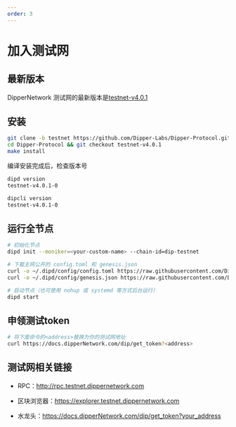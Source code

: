 ```yaml
---
order: 3
---
```


# 加入测试网

## 最新版本

DipperNetwork 测试网的最新版本是[testnet-v4.0.1](https://github.com/Dipper-Labs/Dipper-Protocol/releases/tag/testnet-v4.0.1)

## 安装

```bash
git clone -b testnet https://github.com/Dipper-Labs/Dipper-Protocol.git
cd Dipper-Protocol && git checkout testnet-v4.0.1
make install
```

编译安装完成后，检查版本号

```bash
dipd version
testnet-v4.0.1-0

dipcli version
testnet-v4.0.1-0
```

## 运行全节点

```bash
# 初始化节点
dipd init --moniker=<your-custom-name> --chain-id=dip-testnet

# 下载主网公开的 config.toml 和 genesis.json
curl -o ~/.dipd/config/config.toml https://raw.githubusercontent.com/Dipper-Labs/testnet/master/config/config.toml
curl -o ~/.dipd/config/genesis.json https://raw.githubusercontent.com/Dipper-Labs/testnet/master/config/genesis.json

# 启动节点（也可使用 nohup 或 systemd 等方式后台运行）
dipd start
```

## 申领测试token

```bash
# 将下面命令的<address>替换为你的测试网地址
curl https://docs.dipperNetwork.com/dip/get_token?<address>
```  

## 测试网相关链接

- RPC：<http://rpc.testnet.dippernetwork.com>

- 区块浏览器：<https://explorer.testnet.dippernetwork.com>

- 水龙头：<https://docs.dipperNetwork.com/dip/get_token?your_address>